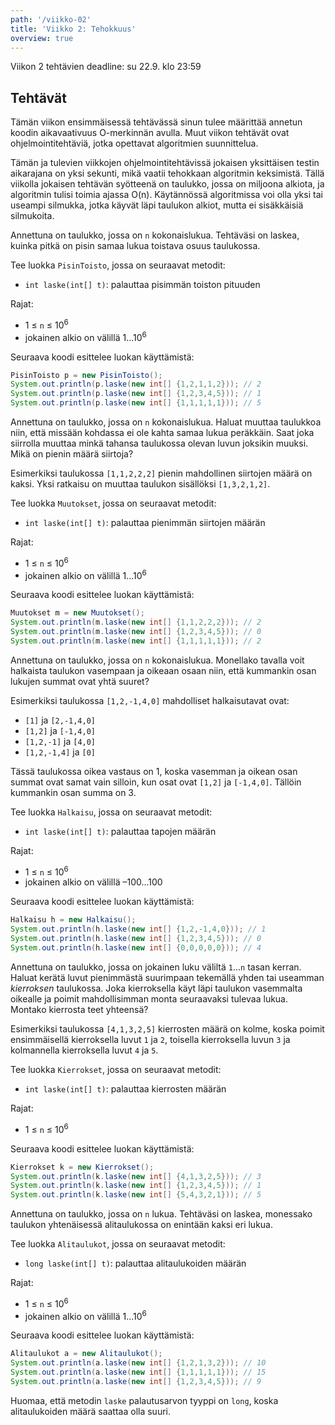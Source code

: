```yaml
---
path: '/viikko-02'
title: 'Viikko 2: Tehokkuus'
overview: true
---
```


Viikon 2 tehtävien deadline: su 22.9. klo 23:59

## Tehtävät

Tämän viikon ensimmäisessä tehtävässä sinun tulee määrittää
annetun koodin aikavaativuus O-merkinnän avulla.
Muut viikon tehtävät ovat ohjelmointitehtäviä,
jotka opettavat algoritmien suunnittelua.

Tämän ja tulevien viikkojen ohjelmointitehtävissä
jokaisen yksittäisen testin aikarajana on yksi sekunti,
mikä vaatii tehokkaan algoritmin keksimistä.
Tällä viikolla jokaisen tehtävän syötteenä on taulukko,
jossa on miljoona alkiota, ja algoritmin tulisi toimia
ajassa O(n).
Käytännössä algoritmissa voi olla yksi tai useampi
silmukka, jotka käyvät läpi taulukon alkiot,
mutta ei sisäkkäisiä silmukoita.



<quiz id="b066bc51-8c79-43b7-9f56-e92f8060e711"></quiz>

<programming-exercise name='2. Pisin toisto' tmcname='viikko02-Viikko02Tehtava2'>

Annettuna on taulukko, jossa on `n` kokonaislukua.
Tehtäväsi on laskea, kuinka pitkä on pisin samaa lukua
toistava osuus taulukossa.

Tee luokka `PisinToisto`, jossa on seuraavat metodit:

* `int laske(int[] t)`: palauttaa pisimmän toiston pituuden

Rajat:

- 1 &le; `n` &le; 10<sup>6</sup>
- jokainen alkio on välillä 1...10<sup>6</sup>

Seuraava koodi esittelee luokan käyttämistä:

```java
PisinToisto p = new PisinToisto();
System.out.println(p.laske(new int[] {1,2,1,1,2})); // 2
System.out.println(p.laske(new int[] {1,2,3,4,5})); // 1
System.out.println(p.laske(new int[] {1,1,1,1,1})); // 5
```

</programming-exercise>

<programming-exercise name='3. Muutokset' tmcname='viikko02-Viikko02Tehtava3'>

Annettuna on taulukko, jossa on `n` kokonaislukua.
Haluat muuttaa taulukkoa niin,
että missään kohdassa ei ole kahta samaa lukua peräkkäin.
Saat joka siirrolla muuttaa minkä tahansa taulukossa
olevan luvun joksikin muuksi.
Mikä on pienin määrä siirtoja?

Esimerkiksi taulukossa `[1,1,2,2,2]`
pienin mahdollinen siirtojen määrä on kaksi.
Yksi ratkaisu on muuttaa taulukon sisällöksi
`[1,3,2,1,2]`.

Tee luokka `Muutokset`, jossa on seuraavat metodit:

* `int laske(int[] t)`: palauttaa pienimmän siirtojen määrän

Rajat:

- 1 &le; `n` &le; 10<sup>6</sup>
- jokainen alkio on välillä 1...10<sup>6</sup>

Seuraava koodi esittelee luokan käyttämistä:

```java
Muutokset m = new Muutokset();
System.out.println(m.laske(new int[] {1,1,2,2,2})); // 2
System.out.println(m.laske(new int[] {1,2,3,4,5})); // 0
System.out.println(m.laske(new int[] {1,1,1,1,1})); // 2
```

</programming-exercise>


<programming-exercise name='4. Halkaisu' tmcname='viikko02-Viikko02Tehtava4'>

Annettuna on taulukko, jossa on `n` kokonaislukua.
Monellako tavalla voit halkaista taulukon
vasempaan ja oikeaan osaan niin, että kummankin osan
lukujen summat ovat yhtä suuret?

Esimerkiksi taulukossa `[1,2,-1,4,0]` 
mahdolliset halkaisutavat ovat:

- `[1]` ja `[2,-1,4,0]`
- `[1,2]` ja `[-1,4,0]`
- `[1,2,-1]` ja `[4,0]`
- `[1,2,-1,4]` ja `[0]`

Tässä taulukossa oikea vastaus on 1,
koska vasemman ja oikean osan summat ovat samat
vain silloin, kun osat ovat `[1,2]` ja `[-1,4,0]`.
Tällöin kummankin osan summa on 3.

Tee luokka `Halkaisu`, jossa on seuraavat metodit:

* `int laske(int[] t)`: palauttaa tapojen määrän

Rajat:

- 1 &le; `n` &le; 10<sup>6</sup>
- jokainen alkio on välillä &ndash;100...100

Seuraava koodi esittelee luokan käyttämistä:

```java
Halkaisu h = new Halkaisu();
System.out.println(h.laske(new int[] {1,2,-1,4,0})); // 1
System.out.println(h.laske(new int[] {1,2,3,4,5})); // 0
System.out.println(h.laske(new int[] {0,0,0,0,0})); // 4
```

</programming-exercise>


<programming-exercise name='5. Kierrokset' tmcname='viikko02-Viikko02Tehtava5'>

Annettuna on taulukko, jossa on jokainen luku
väliltä `1`...`n` tasan kerran.
Haluat kerätä luvut pienimmästä suurimpaan
tekemällä yhden tai useamman _kierroksen_ taulukossa.
Joka kierroksella käyt läpi taulukon vasemmalta oikealle
ja poimit mahdollisimman monta seuraavaksi tulevaa lukua.
Montako kierrosta teet yhteensä?

Esimerkiksi taulukossa `[4,1,3,2,5]` kierrosten määrä on kolme,
koska poimit ensimmäisellä kierroksella luvut `1` ja `2`,
toisella kierroksella luvun `3`
ja kolmannella kierroksella luvut `4` ja `5`.


Tee luokka `Kierrokset`, jossa on seuraavat metodit:

* `int laske(int[] t)`: palauttaa kierrosten määrän

Rajat:

- 1 &le; `n` &le; 10<sup>6</sup>

Seuraava koodi esittelee luokan käyttämistä:

```java
Kierrokset k = new Kierrokset();
System.out.println(k.laske(new int[] {4,1,3,2,5})); // 3
System.out.println(k.laske(new int[] {1,2,3,4,5})); // 1
System.out.println(k.laske(new int[] {5,4,3,2,1})); // 5
```

</programming-exercise>

<programming-exercise name='6. Alitaulukot' tmcname='viikko02-Viikko02Tehtava6'>

Annettuna on taulukko, jossa on `n` lukua.
Tehtäväsi on laskea,
monessako taulukon yhtenäisessä alitaulukossa
on enintään kaksi eri lukua.

Tee luokka `Alitaulukot`, jossa on seuraavat metodit:

* `long laske(int[] t)`: palauttaa alitaulukoiden määrän

Rajat:

- 1 &le; `n` &le; 10<sup>6</sup>
- jokainen alkio on välillä 1...10<sup>6</sup>

Seuraava koodi esittelee luokan käyttämistä:

```java
Alitaulukot a = new Alitaulukot();
System.out.println(a.laske(new int[] {1,2,1,3,2})); // 10
System.out.println(a.laske(new int[] {1,1,1,1,1})); // 15
System.out.println(a.laske(new int[] {1,2,3,4,5})); // 9
```

Huomaa, että metodin `laske` palautusarvon tyyppi on `long`,
koska alitaulukoiden määrä saattaa olla suuri.

</programming-exercise>

